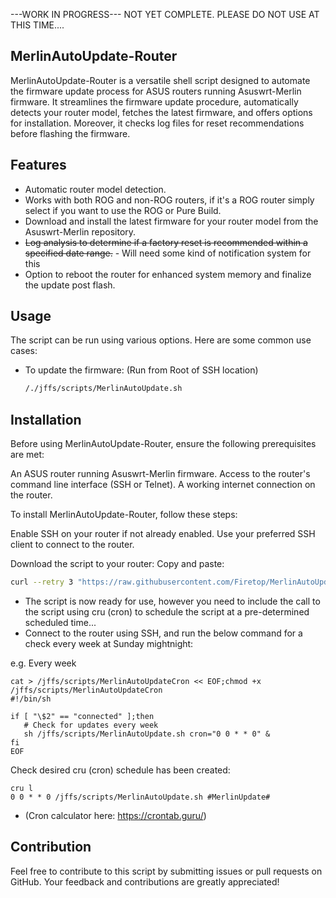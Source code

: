 ---WORK IN PROGRESS--- NOT YET COMPLETE. PLEASE DO NOT USE AT THIS TIME....

## MerlinAutoUpdate-Router

MerlinAutoUpdate-Router is a versatile shell script designed to automate the firmware update process for ASUS routers running Asuswrt-Merlin firmware. 
It streamlines the firmware update procedure, automatically detects your router model, fetches the latest firmware, and offers options for installation. Moreover, it checks log files for reset recommendations before flashing the firmware.

## Features

- Automatic router model detection.
- Works with both ROG and non-ROG routers, if it's a ROG router simply select if you want to use the ROG or Pure Build.
- Download and install the latest firmware for your router model from the Asuswrt-Merlin repository.
- ~~Log analysis to determine if a factory reset is recommended within a specified date range.~~ - Will need some kind of notification system for this
- Option to reboot the router for enhanced system memory and finalize the update post flash.

## Usage

The script can be run using various options. Here are some common use cases:

- To update the firmware: (Run from Root of SSH location)
  ```bash
  /./jffs/scripts/MerlinAutoUpdate.sh

## Installation
Before using MerlinAutoUpdate-Router, ensure the following prerequisites are met:

An ASUS router running Asuswrt-Merlin firmware.
Access to the router's command line interface (SSH or Telnet).
A working internet connection on the router.

To install MerlinAutoUpdate-Router, follow these steps:

Enable SSH on your router if not already enabled.
Use your preferred SSH client to connect to the router.

Download the script to your router:
Copy and paste:
```bash
curl --retry 3 "https://raw.githubusercontent.com/Firetop/MerlinAutoUpdate-Router/master/MerlinAutoUpdate.sh" -o "/jffs/scripts/MerlinAutoUpdate.sh" && chmod +x "/jffs/scripts/MerlinAutoUpdate.sh"
```
- The script is now ready for use, however you need to include the call to the script using cru (cron) to schedule the script at a pre-determined scheduled time...
- Connect to the router using SSH, and run the below command for a check every week at Sunday mightnight:

e.g. Every week
```
cat > /jffs/scripts/MerlinAutoUpdateCron << EOF;chmod +x /jffs/scripts/MerlinAutoUpdateCron
#!/bin/sh

if [ "\$2" == "connected" ];then
   # Check for updates every week
   sh /jffs/scripts/MerlinAutoUpdate.sh cron="0 0 * * 0" &
fi
EOF
```
Check desired cru (cron) schedule has been created:
```
cru l
0 0 * * 0 /jffs/scripts/MerlinAutoUpdate.sh #MerlinUpdate#
```
- (Cron calculator here: https://crontab.guru/)
## Contribution
Feel free to contribute to this script by submitting issues or pull requests on GitHub. Your feedback and contributions are greatly appreciated!

